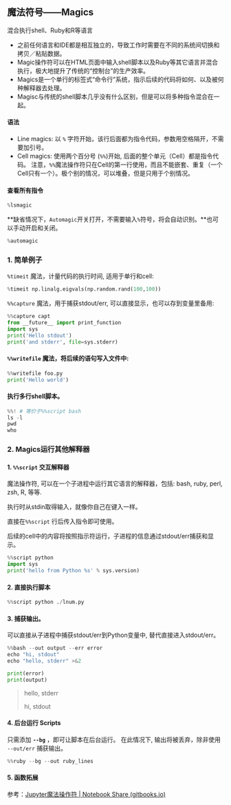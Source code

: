 ## 魔法符号——Magics

混合执行shell、Ruby和R等语言

- 之前任何语言和IDE都是相互独立的，导致工作时需要在不同的系统间切换和拷贝／粘贴数据。
- Magic操作符可以在HTML页面中输入shell脚本以及Ruby等其它语言并混合执行，极大地提升了传统的“控制台”的生产效率。
- Magics是一个单行的标签式“命令行”系统，指示后续的代码将如何、以及被何种解释器去处理。
- Magisc与传统的shell脚本几乎没有什么区别，但是可以将多种指令混合在一起。

#### 语法

- Line magics: 以 `%` 字符开始，该行后面都为指令代码，参数用空格隔开，不需要加引号。
- Cell magics: 使用两个百分号 (`%%`)开始, 后面的整个单元（Cell）都是指令代码。
  注意，`%%`魔法操作符只在Cell的第一行使用，而且不能嵌套、重复（一个Cell只有一个）。极个别的情况，可以堆叠，但是只用于个别情况。

#### 查看所有指令

```python
%lsmagic
```

**缺省情况下，`Automagic`开关打开，不需要输入`%`符号，将会自动识别。**也可以手动开启和关闭。

```python
%automagic
```

### 1. 简单例子

 `%timeit` 魔法，计量代码的执行时间, 适用于单行和cell:

```python
%timeit np.linalg.eigvals(np.random.rand(100,100))
```

`%%capture` 魔法，用于捕获stdout/err, 可以直接显示，也可以存到变量里备用:

```python
%%capture capt
from __future__ import print_function
import sys
print('Hello stdout')
print('and stderr', file=sys.stderr)
```

#### `%%writefile` 魔法，将后续的语句写入文件中:

```python
%%writefile foo.py
print('Hello world')
```

#### 执行多行shell脚本。

```python
%%! # 等价于%%script bash
ls -l
pwd
who
```

### 2. Magics运行其他解释器

#### 1. `%%script` 交互解释器

魔法操作符, 可以在一个子进程中运行其它语言的解释器，包括: bash, ruby, perl, zsh, R, 等等.

执行时从stdin取得输入，就像你自己在键入一样。

直接在`%%script` 行后传入指令即可使用。

后续的cell中的内容将按照指示符运行，子进程的信息通过stdout/err捕获和显示。

```python
%%script python
import sys
print('hello from Python %s' % sys.version)
```

#### 2. 直接执行脚本

```python
%%script python ./lnum.py
```

#### 3. 捕获输出。

可以直接从子进程中捕获stdout/err到Python变量中, 替代直接进入stdout/err。

```python
%%bash --out output --err error
echo "hi, stdout"
echo "hello, stderr" >&2
```

```python
print(error)
print(output)
```

> hello, stderr 
>
> hi, stdout

#### 4. 后台运行 Scripts

只需添加 **`--bg`** ，即可让脚本在后台运行。
在此情况下, 输出将被丢弃，除非使用 `--out/err` 捕获输出。

```python
%%ruby --bg --out ruby_lines
```

#### 5. 函数拓展





参考：[Jupyter魔法操作符 | Notebook Share (gitbooks.io)](https://supergis.gitbooks.io/git_notebook/content/doc/jupyter_magics.html)